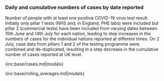 ### Daily and cumulative numbers of cases by date reported

Number of people with at least one positive COVID-19 virus test result. Initially only pillar 1 tests (NHS and, in England, PHE labs) were included but pillar 2 (commercial tests) have been included from varying dates between 15th June and 14th July for each nation, leading to step increases in the numbers of cases for the individual nations reported at different times. On 2 July, case data from pillars 1 and 2 of the testing programme were combined and de-duplicated, resulting in a step decrease in the cumulative number of cases reported at UK level. 

{inc:base/cases.md|modals}

{inc:base/rolling_averages.md|modals}
